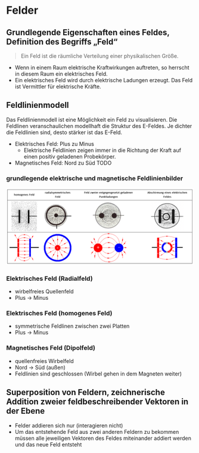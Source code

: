 # Felder

## Grundlegende Eigenschaften eines Feldes, Definition des Begriffs „Feld“

> Ein Feld ist die räumliche Verteilung einer physikalischen Größe.

- Wenn in einem Raum elektrische Kraftwirkungen auftreten, so herrscht in diesem Raum ein elektrisches Feld.
- Ein elektrisches Feld wird durch elektrische Ladungen erzeugt. Das Feld ist Vermittler für elektrische Kräfte.

## Feldlinienmodell

Das Feldlinienmodell ist eine Möglichkeit ein Feld zu visualisieren. Die Feldlinen veranschaulichen modellhaft die Struktur des E-Feldes. Je dichter die Feldlinien sind, desto stärker ist das E-Feld.

- Elektrisches Feld: Plus zu Minus
  - Elektrische Feldlinien zeigen immer in die Richtung der Kraft auf einen positiv geladenen Probekörper.
- Magnetisches Feld: Nord zu Süd TODO

### grundlegende elektrische und magnetische Feldlinienbilder

![Feldlinienbilder](../../../images/Physik/Feldlinienbilder.jpeg)

### Elektrisches Feld (Radialfeld)

- wirbelfreies Quellenfeld
- Plus -> Minus

### Elektrisches Feld (homogenes Feld)

- symmetrische Feldlinen zwischen zwei Platten
- Plus -> Minus

### Magnetisches Feld (Dipolfeld)

- quellenfreies Wirbelfeld
- Nord -> Süd (außen)
- Feldlinien sind geschlossen (Wirbel gehen in dem Magneten weiter)

## Superposition von Feldern, zeichnerische Addition zweier feldbeschreibender Vektoren in der Ebene

- Felder addieren sich nur (interagieren nicht)
- Um das entstehende Feld aus zwei anderen Feldern zu bekommen müssen alle jeweiligen Vektoren des Feldes miteinander addiert werden und das neue Feld entsteht
